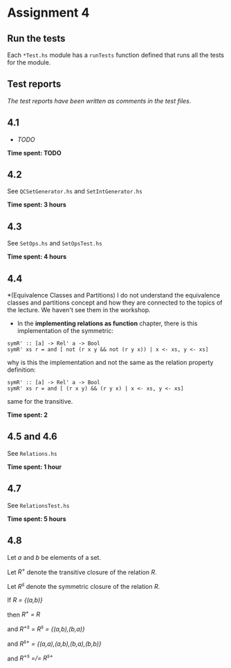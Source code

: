 # Assignment 4

## Run the tests
Each `*Test.hs` module has a `runTests` function defined that runs all the
tests for the module.

## Test reports
*The test reports have been written as comments in the test files.*

## 4.1
* *TODO*

**Time spent: TODO**

## 4.2
See `QCSetGenerator.hs` and `SetIntGenerator.hs`

**Time spent: 3 hours**

## 4.3
See `SetOps.hs` and `SetOpsTest.hs`

**Time spent: 4 hours**

## 4.4
*(Equivalence Classes and Partitions)
I do not understand the equivalence classes and partitions concept and how they are connected to the topics of the lecture. We haven't see them in the workshop.
* In the **implementing relations as function** chapter, there is this implementation of the symmetric:
```
symR' :: [a] -> Rel' a -> Bool
symR' xs r = and [ not (r x y && not (r y x)) | x <- xs, y <- xs]
```
why is this the implementation and not the same as the relation property definition:
```
symR' :: [a] -> Rel' a -> Bool
symR' xs r = and [ (r x y) && (r y x) | x <- xs, y <- xs]
```
same for the transitive.

**Time spent: 2**

## 4.5 and 4.6
See `Relations.hs`

**Time spent: 1 hour**

## 4.7
See `RelationsTest.hs`

**Time spent: 5 hours**

## 4.8
Let _a_ and _b_ be elements of a set.

Let _R<sup>+</sup>_ denote the transitive closure of the relation _R_.

Let _R<sup>s</sup>_ denote the symmetric closure of the relation _R_.

If _R = {(a,b)}_

then _R<sup>+</sup> = R_

and _R<sup>+s</sup> = R<sup>s</sup> = {(a,b),(b,a)}_

and _R<sup>s+</sup> = {(a,a),(a,b),(b,a),(b,b)}_

and _R<sup>+s</sup> =/= R<sup>s+</sup>_
